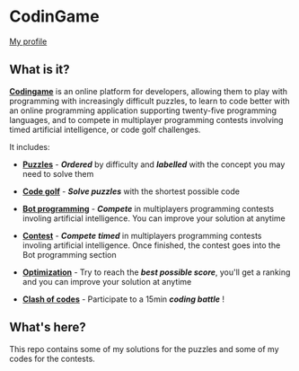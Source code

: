 # CodinGame

[My profile](https://www.codingame.com/profile/b944cb66159c494961db183c595578915353933)

## What is it?

[**Codingame**](https://www.codingame.com) is an online platform for developers, allowing them to play with programming with increasingly difficult puzzles, to learn to code better with an online programming application supporting twenty-five programming languages, and to compete in multiplayer programming contests involving timed artificial intelligence, or code golf challenges.

It includes:

* [**Puzzles**](https://www.codingame.com/training) - **_Ordered_** by difficulty and **_labelled_** with the concept you may need to solve them
    
* [**Code golf**](https://www.codingame.com/multiplayer/codegolf) - **_Solve puzzles_** with the shortest possible code
    
* [**Bot programming**](https://www.codingame.com/multiplayer/bot-programming) - **_Compete_** in multiplayers programming contests involing artificial intelligence. You can improve your solution at anytime
    
* [**Contest**](https://www.codingame.com/contests/finished) - **_Compete_** **_timed_** in multiplayers programming contests involing artificial intelligence. Once finished, the contest goes into the Bot programming section
    
* [**Optimization**](https://www.codingame.com/multiplayer/optimization) - Try to reach the **_best possible score_**, you'll get a ranking and you can improve your solution at anytime
    
* [**Clash of codes**](https://www.codingame.com/multiplayer/clashofcode) - Participate to a 15min **_coding battle_** !

## What's here?

This repo contains some of my solutions for the puzzles and some of my codes for the contests.
